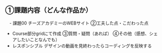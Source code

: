 ## ①課題内容（どんな作品か）
　- 課題00 チーズアカデミーのWEBサイト
②工夫した点・こだわった点
- Course部分gridにて作成
③質問・疑問（あれば）
④その他（感想、シェアしたいことなんでも）
- レスポンシブル デザインの動画を見終わったらコーディングを反映する

